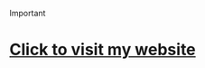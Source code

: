 >[!IMPORTANT]
># <a href="https://charithapieris.github.io/Portfolio/">Click to visit my website</a>

